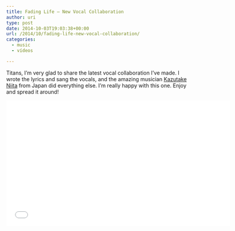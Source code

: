 ```yaml
---
title: Fading Life – New Vocal Collaboration
author: uri
type: post
date: 2014-10-03T19:03:38+00:00
url: /2014/10/fading-life-new-vocal-collaboration/
categories:
  - music
  - vídeos

---
```

Titans, I&#8217;m very glad to share the latest vocal collaboration I&#8217;ve made. I wrote the lyrics and sang the vocals, and the amazing musician [Kazutake Niita][1] from Japan did everything else. I&#8217;m really happy with this one. Enjoy and spread it around!

<iframe width="600" height="338" src="//www.youtube.com/embed/NMs-vXPftq0" frameborder="0" allowfullscreen></iframe>

 [1]: https://soundcloud.com/ractica/